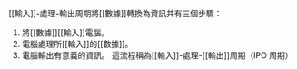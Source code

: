[[輸入]]-處理-輸出周期將[[數據]]轉換為資訊共有三個步驟：
1. 將[[數據]][[輸入]]電腦。
2. 電腦處理所[[輸入]]的[[數據]]。
3. 電腦輸出有意義的資訊。
這流程稱為[[輸入]]-處理-[[輸出]]周期（IPO 周期）